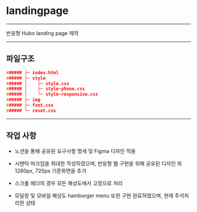 # landingpage

---

반응형 Hubo landing page 제작

---

## 파일구조
```C
###### ├─ index.html
###### ├─ style
###### │    ├─ style.css
###### │    ├─ style-phone.css
###### │    └─ style-responsive.css
###### ├─ img
###### ├─ font.css
###### └─ reset.css
```
---

## 작업 사항

* 노션을 통해 공유된 요구사항 명세 및 Figma 디자인 적용

* 시멘틱 마크업을 최대한 작성하였으며, 반응형 웹 구현을 위해 공유된 디자인 외 1280px, 720px 기준화면을 추가

* 스크롤 헤더의 경우 모든 해상도에서 고정으로 처리

* 모달창 및 모바일 해상도 hamburger menu 또한 구현 완료하였으며, 현재 주석처리한 상태
